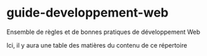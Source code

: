 # guide-developpement-web
Ensemble de règles et de bonnes pratiques de développement Web

Ici, il y aura une table des matières du contenu de ce répertoire 
